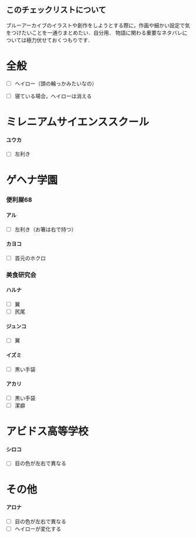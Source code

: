 ## このチェックリストについて
ブルーアーカイブのイラストや創作をしようとする際に，作画や細かい設定で気をつけたいことを一通りまとめたい．自分用．
物語に関わる重要なネタバレについては極力伏せておくつもりです．


# 全般
- [ ] ヘイロー（頭の輪っかみたいなの）
- [ ] 寝ている場合，ヘイローは消える


# ミレニアムサイエンススクール
#### ユウカ
- [ ] 左利き


# ゲヘナ学園
### 便利屋68
#### アル
- [ ] 左利き（お箸は右で持つ）
#### カヨコ
- [ ] 首元のホクロ


### 美食研究会
#### ハルナ
- [ ] 翼
- [ ] 尻尾
#### ジュンコ
- [ ] 翼
#### イズミ
- [ ] 黒い手袋 
#### アカリ
- [ ] 黒い手袋
- [ ] 潔癖

# アビドス高等学校
#### シロコ
- [ ] 目の色が左右で異なる


# その他
#### アロナ
- [ ] 目の色が左右で異なる
- [ ] ヘイローが変化する
